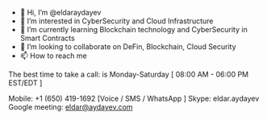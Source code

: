 - 👋 Hi, I’m @eldaraydayev
- 👀 I’m interested in CyberSecurity and Cloud Infrastructure
- 🌱 I’m currently learning Blockchain technology and CyberSecurity in Smart Contracts
- 💞️ I’m looking to collaborate on DeFin, Blockchain, Cloud Security
- 📫 How to reach me

The best time to take a call: is Monday-Saturday [ 08:00 AM - 06:00 PM EST/EDT ]  

Mobile: +1 (650) 419-1692  [Voice / SMS / WhatsApp ] 
Skype: eldar.aydayev  
Google meeting: eldar@aydayev.com  

<!---
eldaraydayev/eldaraydayev is a ✨ special ✨ repository because its `README.md` (this file) appears on your GitHub profile.
You can click the Preview link to take a look at your changes.
--->
